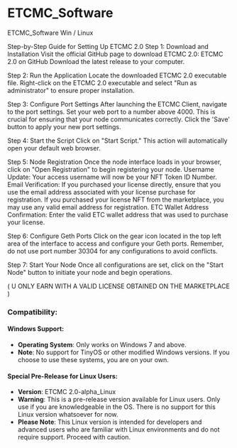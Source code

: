 # ETCMC_Software
ETCMC_Software Win / Linux

Step-by-Step Guide for Setting Up ETCMC 2.0
Step 1: Download and Installation
Visit the official GitHub page to download ETCMC 2.0: ETCMC 2.0 on GitHub
Download the latest release to your computer.

Step 2: Run the Application
Locate the downloaded ETCMC 2.0 executable file.
Right-click on the ETCMC 2.0 executable and select "Run as administrator" to ensure proper installation.

Step 3: Configure Port Settings
After launching the ETCMC Client, navigate to the port settings.
Set your web port to a number above 4000. This is crucial for ensuring that your node communicates correctly.
Click the 'Save' button to apply your new port settings.

Step 4: Start the Script
Click on "Start Script." This action will automatically open your default web browser.

Step 5: Node Registration
Once the node interface loads in your browser, click on "Open Registration" to begin registering your node.
Username Update: Your access username will now be your NFT Token ID Number.
Email Verification: 
If you purchased your license directly, ensure that you use the email address associated with your license purchase for registration.
If you purchased your license NFT from the marketplace, you may use any valid email address for registration.
ETC Wallet Address Confirmation: Enter the valid ETC wallet address that was used to purchase your license.

Step 6: Configure Geth Ports
Click on the gear icon located in the top left area of the interface to access and configure your Geth ports.
Remember, do not use port number 30304 for any configurations to avoid conflicts.

Step 7: Start Your Node
Once all configurations are set, click on the "Start Node" button to initiate your node and begin operations.

( U ONLY EARN WITH A VALID LICENSE OBTAINED ON THE MARKETPLACE )

### Compatibility:

#### Windows Support:
- **Operating System**: Only works on Windows 7 and above.
- **Note**: No support for TinyOS or other modified Windows versions. If you choose to use these systems, you are on your own.

#### Special Pre-Release for Linux Users:
- **Version**: ETCMC 2.0-alpha_Linux
- **Warning**: This is a pre-release version available for Linux users. Only use if you are knowledgeable in the OS. There is no support for this Linux version whatsoever for now.
- **Please Note**: This Linux version is intended for developers and advanced users who are familiar with Linux environments and do not require support. Proceed with caution.
